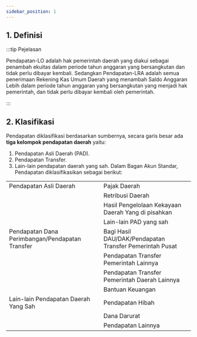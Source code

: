 ```yaml
--- 
sidebar_position: 1 
---
```


## 1. Definisi 
:::tip Pejelasan

Pendapatan-LO adalah hak pemerintah daerah yang diakui sebagai penambah ekuitas dalam periode tahun anggaran yang bersangkutan dan tidak perlu dibayar kembali. Sedangkan Pendapatan-LRA adalah semua penerimaan Rekening Kas Umum Daerah yang menambah Saldo Anggaran Lebih dalam periode tahun anggaran yang bersangkutan yang menjadi hak pemerintah, dan tidak perlu dibayar kembali oleh pemerintah.

:::

## 2. Klasifikasi 
Pendapatan diklasifikasi berdasarkan sumbernya, secara garis besar ada **tiga kelompok pendapatan daerah** yaitu: 
1. Pendapatan Asli Daerah (PAD). 
2. Pendapatan Transfer. 
3. Lain-lain pendapatan daerah yang sah.
Dalam Bagan Akun Standar, Pendapatan diklasifikasikan sebagai berikut: 

|                                                 |                                                         |
|-------------------------------------------------|---------------------------------------------------------|
| Pendapatan Asli Daerah                          | Pajak Daerah                                            |
|                                                 | Retribusi Daerah                                        |
|                                                 | Hasil Pengelolaan Kekayaan Daerah Yang di pisahkan      |
|                                                 | Lain-lain PAD yang sah                                  |
| Pendapatan Dana Perimbangan/Pendapatan Transfer | Bagi Hasil DAU/DAK/Pendapatan Transfer Pemerintah Pusat |
|                                                 | Pendapatan Transfer Pemerintah Lainnya                  |
|                                                 | Pendapatan Transfer Pemerintah Daerah Lainnya           |
|                                                 | Bantuan Keuangan                                        |
| Lain-lain Pendapatan  Daerah Yang Sah           | Pendapatan Hibah                                        |
|                                                 | Dana Darurat                                            |
|                                                 | Pendapatan Lainnya                                      |

